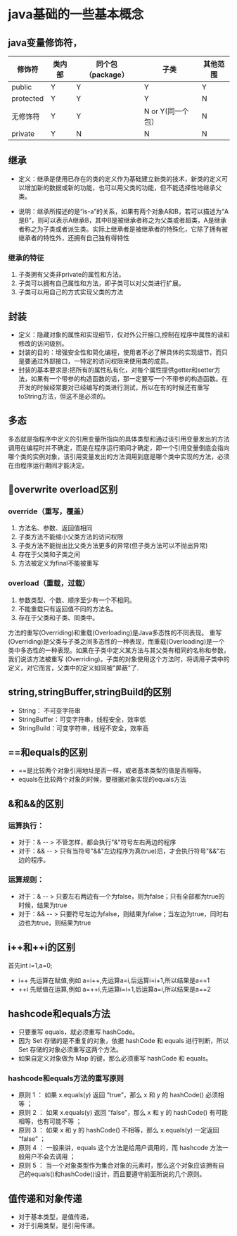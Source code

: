 # java基础的一些基本概念
## java变量修饰符，
 修饰符  |  类内部 |  同个包（package） |  子类 |  其他范围
------------- | ------------- | -------------| -------------| -------------
public | Y |  Y |  Y |  Y
protected  |  Y |  Y |  Y |  N
无修饰符  |  Y |  Y |  N or Y(同一个包） |  N
private  |  Y |  N |  N |  N

## 继承
* 定义：继承是使用已存在的类的定义作为基础建立新类的技术，新类的定义可以增加新的数据或新的功能，也可以用父类的功能，但不能选择性地继承父类。

* 说明：继承所描述的是“is-a”的关系，如果有两个对象A和B，若可以描述为“A是B”，则可以表示A继承B，其中B是被继承者称之为父类或者超类，A是继承者称之为子类或者派生类。实际上继承者是被继承者的特殊化，它除了拥有被继承者的特性外，还拥有自己独有得特性
### 继承的特征
1. 子类拥有父类非private的属性和方法。
2. 子类可以拥有自己属性和方法，即子类可以对父类进行扩展。
3. 子类可以用自己的方式实现父类的方法

## 封装
* 定义：隐藏对象的属性和实现细节，仅对外公开接口,控制在程序中属性的读和修改的访问级别。
* 封装的目的：增强安全性和简化编程，使用者不必了解具体的实现细节，而只是要通过外部接口，一特定的访问权限来使用类的成员。
* 封装的基本要求是:把所有的属性私有化，对每个属性提供getter和setter方法，如果有一个带参的构造函数的话，那一定要写一个不带参的构造函数。在开发的时候经常要对已经编写的类进行测试，所以在有的时候还有重写toString方法，但这不是必须的。

## 多态
多态就是指程序中定义的引用变量所指向的具体类型和通过该引用变量发出的方法调用在编程时并不确定，而是在程序运行期间才确定，即一个引用变量倒底会指向哪个类的实例对象，该引用变量发出的方法调用到底是哪个类中实现的方法，必须在由程序运行期间才能决定。

## overwrite overload区别
### override（重写，覆盖）
1. ​​方法名、参数、返回值相同
2. ​子类方法不能缩小父类方法的访问权限
3. 子类方法不能抛出比父类方法更多的异常(但子类方法可以不抛出异常)
4. 存在于父类和子类之间
5. ​方法被定义为final不能被重写

### overload（重载，过载）

1. ​​参数类型、个数、顺序至少有一个不相同。
2. ​不能重载只有返回值不同的方法名。
3. 存在于父类和子类、同类中。

方法的重写(Overriding)和重载(Overloading)是Java多态性的不同表现。
重写(Overriding)是父类与子类之间多态性的一种表现，而重载(Overloading)是一个类中多态性的一种表现。如果在子类中定义某方法与其父类有相同的名称和参数，我们说该方法被重写 (Overriding)。子类的对象使用这个方法时，将调用子类中的定义，对它而言，父类中的定义如同被"屏蔽"了.

## string,stringBuffer,stringBuild的区别
* String： 不可变字符串
* StringBuffer：可变字符串，线程安全，效率低
* StringBuild：可变字符串，线程不安全，效率高

## ==和equals的区别
* ==是比较两个对象引用地址是否一样，或者基本类型的值是否相等。
* equals在比较两个对象的时候，要根据对象实现的equals方法

## &和&&的区别
### 运算执行：
* 对于：&   -- >  不管怎样，都会执行"&"符号左右两边的程序
* 对于：&& -- >  只有当符号"&&"左边程序为真(true)后，才会执行符号"&&"右边的程序。
### 运算规则：
* 对于：&  -- >  只要左右两边有一个为false，则为false；只有全部都为true的时候，结果为true
* 对于：&& -- > 只要符号左边为false，则结果为false；当左边为true，同时右边也为true，则结果为true

## i++和++i的区别
首先int i=1,a=0;
* i++ 先运算在赋值,例如 a=i++,先运算a=i,后运算i=i+1,所以结果是a==1
* ++i 先赋值在运算,例如 a=++i,先运算i=i+1,后运算a=i,所以结果是a==2

## hashcode和equals方法
* 只要重写 equals，就必须重写 hashCode。
* 因为 Set 存储的是不重复的对象，依据 hashCode 和 equals 进行判断，所以 Set 存储的对象必须重写这两个方法。
* 如果自定义对象做为 Map 的键，那么必须重写 hashCode 和 equals。

### hashcode和equals方法的重写原则
* 原则 1 ： 如果 x.equals(y) 返回 “true”，那么 x 和 y 的 hashCode() 必须相等 ；
* 原则 2 ： 如果 x.equals(y) 返回 “false”，那么 x 和 y 的 hashCode() 有可能相等，也有可能不等 ；
* 原则 3 ： 如果 x 和 y 的 hashCode() 不相等，那么 x.equals(y) 一定返回 “false” ；
* 原则 4 ： 一般来讲，equals 这个方法是给用户调用的，而 hashcode 方法一般用户不会去调用 ；
* 原则 5 ： 当一个对象类型作为集合对象的元素时，那么这个对象应该拥有自己的equals()和hashCode()设计，而且要遵守前面所说的几个原则。

## 值传递和对象传递
* 对于基本类型，是值传递，
* 对于引用类型，是引用传递。


